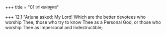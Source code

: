 +++
title = "01 एवं सततयुक्ता"

+++
12.1 "Arjuna asked: My Lord! Which are the better devotees who worship
Thee, those who try to know Thee as a Personal God, or those who worship
Thee as Impersonal and Indestructible;

